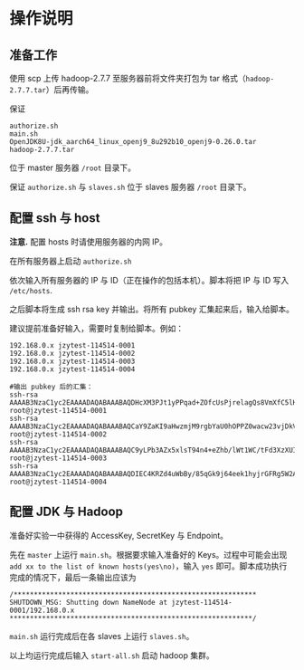 # 操作说明

## 准备工作

使用 scp 上传 hadoop-2.7.7 至服务器前将文件夹打包为 tar 格式（`hadoop-2.7.7.tar`）后再传输。

保证 
```
authorize.sh
main.sh
OpenJDK8U-jdk_aarch64_linux_openj9_8u292b10_openj9-0.26.0.tar
hadoop-2.7.7.tar
``` 
位于 master 服务器 `/root` 目录下。

保证 `authorize.sh` 与 `slaves.sh` 位于 slaves 服务器 `/root` 目录下。

## 配置 ssh 与 host

**注意.** 配置 hosts 时请使用服务器的内网 IP。

在所有服务器上启动 `authorize.sh`

依次输入所有服务器的 IP 与 ID（正在操作的包括本机）。脚本将把 IP 与 ID 写入 `/etc/hosts`.

之后脚本将生成 ssh rsa key 并输出。将所有 pubkey 汇集起来后，输入给脚本。

建议提前准备好输入，需要时复制给脚本。例如：
```
192.168.0.x jzytest-114514-0001
192.168.0.x jzytest-114514-0002
192.168.0.x jzytest-114514-0003
192.168.0.x jzytest-114514-0004

#输出 pubkey 后的汇集：
ssh-rsa AAAAB3NzaC1yc2EAAAADAQABAAABAQDHcXM3PJt1yPPqad+ZOfcUsPjrelagQs8VmXfC5lKlEjBe0orzoZCYPXvBTxXI/+Vj9Gpyl1j1HOwIWao8n9jDnj+lgmyG3rKNgCuQA/f9Oljguny3d8n2Xcd1cMvOOAYvIm2nfB2z9tXAvyCrYUkYi0Tlvt0MFUt68FshEKBbA2kWDyAQeN/xsqNuU1tA4NMWGpa2K4+1WdxveLfszpVrTnlsJm1R9bVVd8+iAg9dxxmAgMVTR2OgBuULQ9lQnu1bZAjIfkzuIK8i8dS/vt5FeY3oCNfs65nZVCXY1K4QDywRPvm98XTDQZ4TTAGUAlVeh8GFbPLwRFxnJVEPNGeT root@jzytest-114514-0001
ssh-rsa AAAAB3NzaC1yc2EAAAADAQABAAABAQCaY9ZaKI9aHwzmjM9rgbYaU0hOPPZ0wacw23vjDkV6TgjFyqUxGN3deouTGcISf8a9raLUx1wwi2olFw/btaXlxORGkHYQq8vSNzfWQ21eGjKIoo9brvOEMPkhQ8yi/JgtcLjaYsGaAPW6farEyhsCkcUsTPz1zdXtIfpJlTVBk1TnnoB/iixTLOhxx9bFiYX3oU0bQBF1oP3BvKGUDcYCVWEzF1QuZUWhES9pc51xqfsvf5KzlQRPEJMvsE/m6nAyrHMapkfjNRSA9mXNG8Al2vYzmo9HSnkGcsnPk9BsMtZT2GN+h/QX4fDHhFKhvcMLkerKpKz//VuPY/RAAHrZ root@jzytest-114514-0002
ssh-rsa AAAAB3NzaC1yc2EAAAADAQABAAABAQC9yLPb3AZx5xlsT94n4+eZhb/lWt1WC/tFd3XzXUIZjNvss1S9Dtt2eHvNWANlrZ/FxZ9pwS9RNOvqgyBJD386ArvKoRbpKHCPzoDOtG028lM/Bk6BUGwfmbxIOo5nkyOTS/K0EmG4QMQ1NOODUb4NNSOuYYvdufUZJdesCvLm+F8eYIDrF3OJ4nQtbeYBunfK9G0qG0IHmQ8N4pB0d1ZW+uG2Al1003QgSb6h20Vu+DypXdCmYqRmI6yPRLTUitVAttPIv3pZSerqdZAkgXdVhqFnv4VAfmaTg9UyDd5BGkv9sHZrHGy9MxmwhW8mLATER4jGJpcw28RIN26WkNZf root@jzytest-114514-0003
ssh-rsa AAAAB3NzaC1yc2EAAAADAQABAAABAQDIEC4KRZd4uWbBy/85qGk9j64eek1hyjrGFRg5W2AiwLpukzJninPisI2zSeqqNB58u+YcCZGirHSUc06/6gfjob9WbYGYkbyguIekqnNKuK3q81bNK4nnEmJPwFU08yODs8ggoE4a0yRU4u/9/D5vIpCOapCM+4XQbe6M4MCpCisMyCJ1YcqLaoYK/ffXXCE0xI1FSB1C/Q1teAi8btOQ1LDDCBTt9Mpmf/vtz9WOM0ee3Jq4hY3pKqnP0SM6NC+HofmupfCiHAAFbiCil2q3Dr4G2qdD9Kwt3pe6SACXoukZNhg9VURFH3vKFid8IaLvEBMXOGUtfzzm9IQfeODb root@jzytest-114514-0004
```

## 配置 JDK 与 Hadoop

准备好实验一中获得的 AccessKey, SecretKey 与 Endpoint。

先在 `master` 上运行 `main.sh`。根据要求输入准备好的 Keys。过程中可能会出现 `add xx to the list of known hosts(yes\no)`，输入 `yes` 即可。脚本成功执行完成的情况下，最后一条输出应该为
```
/************************************************************
SHUTDOWN_MSG: Shutting down NameNode at jzytest-114514-0001/192.168.0.x
************************************************************/
```

`main.sh` 运行完成后在各 slaves 上运行 `slaves.sh`。

以上均运行完成后输入 `start-all.sh` 启动 hadoop 集群。